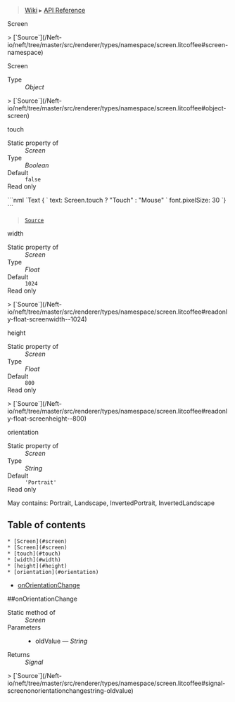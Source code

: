> [Wiki](Home) ▸ [API Reference](API-Reference)

Screen
<dl></dl>
> [`Source`](/Neft-io/neft/tree/master/src/renderer/types/namespace/screen.litcoffee#screen-namespace)

Screen
<dl><dt>Type</dt><dd><i>Object</i></dd></dl>
> [`Source`](/Neft-io/neft/tree/master/src/renderer/types/namespace/screen.litcoffee#object-screen)

touch
<dl><dt>Static property of</dt><dd><i>Screen</i></dd><dt>Type</dt><dd><i>Boolean</i></dd><dt>Default</dt><dd><code>false</code></dd><dt>Read only</dt></dl>
```nml
`Text {
`   text: Screen.touch ? "Touch" : "Mouse"
`   font.pixelSize: 30
`}
```

> [`Source`](/Neft-io/neft/tree/master/src/renderer/types/namespace/screen.litcoffee#readonly-boolean-screentouch--false)

width
<dl><dt>Static property of</dt><dd><i>Screen</i></dd><dt>Type</dt><dd><i>Float</i></dd><dt>Default</dt><dd><code>1024</code></dd><dt>Read only</dt></dl>
> [`Source`](/Neft-io/neft/tree/master/src/renderer/types/namespace/screen.litcoffee#readonly-float-screenwidth--1024)

height
<dl><dt>Static property of</dt><dd><i>Screen</i></dd><dt>Type</dt><dd><i>Float</i></dd><dt>Default</dt><dd><code>800</code></dd><dt>Read only</dt></dl>
> [`Source`](/Neft-io/neft/tree/master/src/renderer/types/namespace/screen.litcoffee#readonly-float-screenheight--800)

orientation
<dl><dt>Static property of</dt><dd><i>Screen</i></dd><dt>Type</dt><dd><i>String</i></dd><dt>Default</dt><dd><code>'Portrait'</code></dd><dt>Read only</dt></dl>
May contains: Portrait, Landscape, InvertedPortrait, InvertedLandscape

## Table of contents
    * [Screen](#screen)
    * [Screen](#screen)
    * [touch](#touch)
    * [width](#width)
    * [height](#height)
    * [orientation](#orientation)
  * [onOrientationChange](#onorientationchange)

##onOrientationChange
<dl><dt>Static method of</dt><dd><i>Screen</i></dd><dt>Parameters</dt><dd><ul><li>oldValue — <i>String</i></li></ul></dd><dt>Returns</dt><dd><i>Signal</i></dd></dl>
> [`Source`](/Neft-io/neft/tree/master/src/renderer/types/namespace/screen.litcoffee#signal-screenonorientationchangestring-oldvalue)

